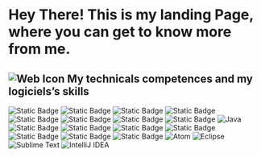 # Hey There! This is my landing Page, where you can get to know more from me.


## ![Web Icon](skills.png "Web Icon")  My technicals competences and my logiciels’s skills
![Static Badge](https://img.shields.io/badge/HTML-white?style=for-the-badge&logo=html5&logoColor=white&color=%23FB6136)  ![Static Badge](https://img.shields.io/badge/CSS-white?style=for-the-badge&logo=css3&logoColor=white&color=%2336CAFB) ![Static Badge](https://img.shields.io/badge/JavaScript-white?style=for-the-badge&logo=javascript&logoColor=white&color=%23C7A80D) ![Static Badge](https://img.shields.io/badge/TypeScript-white?style=for-the-badge&logo=typescript&logoColor=white&color=%237C63FC) ![Static Badge](https://img.shields.io/badge/NodejS-white?style=for-the-badge&logo=node.js&logoColor=white&color=%2303962D) ![Static Badge](https://img.shields.io/badge/Angular-white?style=for-the-badge&logo=angular&logoColor=white&color=%23FC63C9) ![Static Badge](https://img.shields.io/badge/Angular%20CLI-white?style=for-the-badge&logo=angularcli&logoColor=white&color=%235E2BFF)
![Static Badge](https://img.shields.io/badge/MySQL-white?style=for-the-badge&logo=mysql&logoColor=white&color=%23038796) ![Java](https://img.shields.io/badge/java-%23ED8B00.svg?style=for-the-badge&logo=openjdk&logoColor=white) ![Static Badge](https://img.shields.io/badge/Express.jS-white?style=for-the-badge&logo=informatic&logoColor=white&color=%23034A91) ![Static Badge](https://img.shields.io/badge/GIT-white?style=for-the-badge&logo=git&logoColor=white&color=%230D1321) ![Static Badge](https://img.shields.io/badge/GITHUB-white?style=for-the-badge&logo=github&logoColor=white&color=%230D1321) ![Static Badge](https://img.shields.io/badge/MAVEN-white?style=for-the-badge&logo=maven&logoColor=white&color=%2312004D) ![Static Badge](https://img.shields.io/badge/FIGMA-white?style=for-the-badge&logo=figma&logoColor=white&color=%23C836FB) ![Static Badge](https://img.shields.io/badge/ADOBE%20XD-white?style=for-the-badge&logo=adobexd&logoColor=white&color=%23670F86) ![Static Badge](https://img.shields.io/badge/Visual%20Studio%20Code-white?style=for-the-badge&logo=visual-studio-code&logoColor=white&color=%233008B5) ![Atom](https://img.shields.io/badge/Atom-%2366595C.svg?style=for-the-badge&logo=atom&logoColor=white) ![Eclipse](https://img.shields.io/badge/Eclipse-FE7A16.svg?style=for-the-badge&logo=Eclipse&logoColor=white) ![Sublime Text](https://img.shields.io/badge/sublime_text-%23575757.svg?style=for-the-badge&logo=sublime-text&logoColor=important) ![IntelliJ IDEA](https://img.shields.io/badge/IntelliJIDEA-000000.svg?style=for-the-badge&logo=intellij-idea&logoColor=white)


  